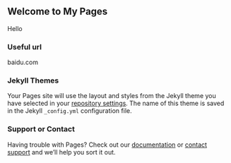 ## Welcome to My Pages
Hello

### Useful url
baidu.com


### Jekyll Themes

Your Pages site will use the layout and styles from the Jekyll theme you have selected in your [repository settings](https://github.com/hayashitenwa/hayashitenwa.github.io/settings/pages). The name of this theme is saved in the Jekyll `_config.yml` configuration file.

### Support or Contact

Having trouble with Pages? Check out our [documentation](https://docs.github.com/categories/github-pages-basics/) or [contact support](https://support.github.com/contact) and we’ll help you sort it out.

